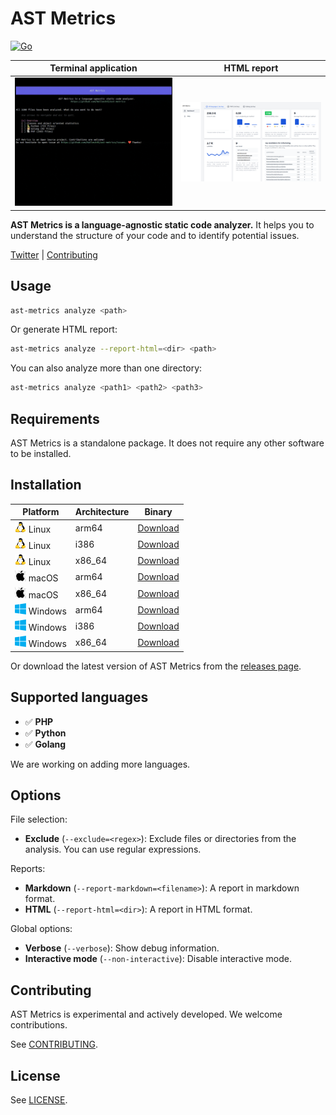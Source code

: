 # AST Metrics

[![Go](https://github.com/Halleck45/ast-metrics/actions/workflows/test.yml/badge.svg)](https://github.com/Halleck45/ast-metrics/actions/workflows/test.yml)

| Terminal application | HTML report |
| --- | ---------- |
| ![AST Metrics is a language-agnostic static code analyzer.](./docs/preview.gif) |![HTML report](./docs/preview-html-report.png) |

**AST Metrics is a language-agnostic static code analyzer.** It helps you to understand the structure of your code and to identify potential issues.

[Twitter](https://twitter.com/Halleck45) | [Contributing](.github/CONTRIBUTING.md)

## Usage

```bash
ast-metrics analyze <path>
```

Or generate HTML report:

```bash
ast-metrics analyze --report-html=<dir> <path>
```

You can also analyze more than one directory:

```bash
ast-metrics analyze <path1> <path2> <path3>
```
## Requirements

AST Metrics is a standalone package. It does not require any other software to be installed.

## Installation

| Platform | Architecture | Binary |
| -------- | ------------ | ------ |
| ![](./docs/emoji-tux.png) Linux    | arm64        | [Download](https://github.com/Halleck45/ast-metrics/releases/download/v0.0.6-alpha/ast-metrics_Linux_arm64)
| ![](./docs/emoji-tux.png) Linux    | i386         | [Download](https://github.com/Halleck45/ast-metrics/releases/download/v0.0.6-alpha/ast-metrics_Linux_i386)
| ![](./docs/emoji-tux.png) Linux    | x86_64       | [Download](https://github.com/Halleck45/ast-metrics/releases/download/v0.0.6-alpha/ast-metrics_Linux_x86_64)
| ![](./docs/emoji-apple.png) macOS    | arm64        | [Download](https://github.com/Halleck45/ast-metrics/releases/download/v0.0.6-alpha/ast-metrics_Darwin_arm64)
| ![](./docs/emoji-apple.png) macOS    | x86_64       | [Download](https://github.com/Halleck45/ast-metrics/releases/download/v0.0.6-alpha/ast-metrics_Darwin_x86_64)
| ![](./docs/emoji-windows.png) Windows  | arm64        | [Download](https://github.com/Halleck45/ast-metrics/releases/download/v0.0.6-alpha/ast-metrics_Windows_arm64.exe)
| ![](./docs/emoji-windows.png) Windows  | i386         | [Download](https://github.com/Halleck45/ast-metrics/releases/download/v0.0.6-alpha/ast-metrics_Windows_i386.exe)
| ![](./docs/emoji-windows.png) Windows  | x86_64       | [Download](https://github.com/Halleck45/ast-metrics/releases/download/v0.0.6-alpha/ast-metrics_Windows_x86_64.exe)

Or download the latest version of AST Metrics from the [releases page](https://github.com/Halleck45/ast-metrics/releases/latest).

## Supported languages

+ ✅ **PHP**
+ ✅ **Python**
+ ✅ **Golang**


We are working on adding more languages.

## Options

File selection:

+ **Exclude** (`--exclude=<regex>`): Exclude files or directories from the analysis. You can use regular expressions.

Reports:

- **Markdown** (`--report-markdown=<filename>`): A report in markdown format.
- **HTML** (`--report-html=<dir>`): A report in HTML format.

Global options:

- **Verbose** (`--verbose`): Show debug information.
- **Interactive mode** (`--non-interactive`): Disable interactive mode.



## Contributing

AST Metrics is experimental and actively developed. We welcome contributions.

See [CONTRIBUTING](.github/CONTRIBUTING.md).

## License

See [LICENSE](LICENSE).
